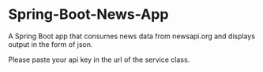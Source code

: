 # Spring-Boot-News-App
A Spring Boot app that consumes news data from newsapi.org and displays output in the form of json. 

Please paste your api key in the url of the service class.
